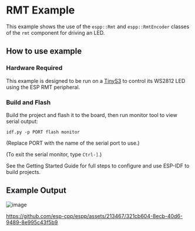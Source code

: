 # RMT Example

This example shows the use of the `espp::Rmt` and `espp::RmtEncoder` classes of
the `rmt` component for driving an LED.

## How to use example

### Hardware Required

This example is designed to be run on a
[TinyS3](https://esp32s3.com/tinys3.html) to control its WS2812 LED using the
ESP RMT peripheral.

### Build and Flash

Build the project and flash it to the board, then run monitor tool to view serial output:

```
idf.py -p PORT flash monitor
```

(Replace PORT with the name of the serial port to use.)

(To exit the serial monitor, type ``Ctrl-]``.)

See the Getting Started Guide for full steps to configure and use ESP-IDF to build projects.

## Example Output

![image](https://user-images.githubusercontent.com/213467/240423151-09133ec2-0074-4683-b020-f8eff4ac3d9b.png)

https://github.com/esp-cpp/espp/assets/213467/321cb604-8ecb-40d6-9489-8e995c43f5b9


